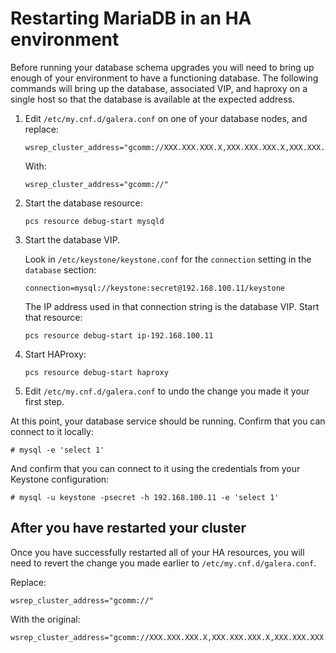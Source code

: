 # Restarting MariaDB in an HA environment

Before running your database schema upgrades you will need to bring up
enough of your environment to have a functioning database.  The
following commands will bring up the database, associated VIP, and
haproxy on a single host so that the database is available at the
expected address.

1. Edit `/etc/my.cnf.d/galera.conf` on one of your database nodes, and
   replace:

       wsrep_cluster_address="gcomm://XXX.XXX.XXX.X,XXX.XXX.XXX.X,XXX.XXX.XXX.XX"

   With:

       wsrep_cluster_address="gcomm://"

1. Start the database resource:

       pcs resource debug-start mysqld

1. Start the database VIP.

   Look in `/etc/keystone/keystone.conf` for the `connection` setting
   in the `database` section:

       connection=mysql://keystone:secret@192.168.100.11/keystone
       
   The IP address used in that connection string is the database VIP.
   Start that resource:

       pcs resource debug-start ip-192.168.100.11

1. Start HAProxy:

       pcs resource debug-start haproxy

1. Edit `/etc/my.cnf.d/galera.conf` to undo the change you made it
   your first step.

At this point, your database service should be running.  Confirm that
you can connect to it locally:

    # mysql -e 'select 1'

And confirm that you can connect to it using the credentials from your
Keystone configuration:

    # mysql -u keystone -psecret -h 192.168.100.11 -e 'select 1'

## After you have restarted your cluster

Once you have successfully restarted all of your HA resources, you
will need to revert the change you made earlier to
`/etc/my.cnf.d/galera.conf`.

Replace:

    wsrep_cluster_address="gcomm://"

With the original:

    wsrep_cluster_address="gcomm://XXX.XXX.XXX.X,XXX.XXX.XXX.X,XXX.XXX.XXX.XX"

